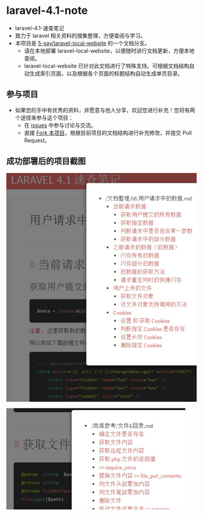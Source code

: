 # laravel-4.1-note

- laravel-4.1-速查笔记
- 致力于 laravel 相关资料的搜集整理，方便查阅与学习。
- 本项目是 [5-say/laravel-local-website](https://github.com/5-say/laravel-local-website) 的一个文档分支。
  - 请在本地部署 laravel-local-website，以便随时进行文档更新，方便本地查阅。
  - laravel-local-website 已针对此文档进行了特殊支持。可根据文档结构自动生成索引页面，以及根据各个页面的标题结构自动生成单页目录。

## 参与项目

  - 如果您的手中有优秀的资料，并愿意与他人分享，欢迎您进行补充！您将有两个途径来参与这个项目：
      - 在 [issues](https://github.com/5-say/laravel-4.1-note/issues) 中参与讨论与交流。
      - 直接 [Fork 本项目](https://github.com/5-say/laravel-4.1-note/fork)，根据目前项目的文档结构进行补充修改，并提交 Pull Request。

## 成功部署后的项目截图

![Alt text](/img/readme/01.jpg "Optional title")

![Alt text](/img/readme/02.jpg "Optional title")
